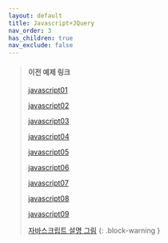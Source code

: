 ```yaml
---
layout: default
title: Javascript+JQuery
nav_order: 3
has_children: true
nav_exclude: false
---
```





>#### 이전 예제 링크
>
> [javascript01](http://qwerew.cafe24.com/example/javascript/javascript01.html)
>
> [javascript02](http://qwerew.cafe24.com/example/javascript/javascript02.html)
>
> [javascript03](http://qwerew.cafe24.com/example/javascript/javascript03.html)
>
> [javascript04](http://qwerew.cafe24.com/example/javascript/javascript04.html)
>
> [javascript05](http://qwerew.cafe24.com/example/javascript/javascript05.html)
>
> [javascript06](http://qwerew.cafe24.com/example/javascript/javascript06.html)
>
> [javascript07](http://qwerew.cafe24.com/example/javascript/javascript07.html)
>
> [javascript08](http://qwerew.cafe24.com/example/javascript/javascript08.html)
>
> [javascript09](http://qwerew.cafe24.com/example/javascript/javascript09.html)
>
> [자바스크립트 설명 그림](https://app.diagrams.net/#G1uRsu0G43BE0Q2dHJKjwWZjEfb0O0g-iW)
{: .block-warning }


